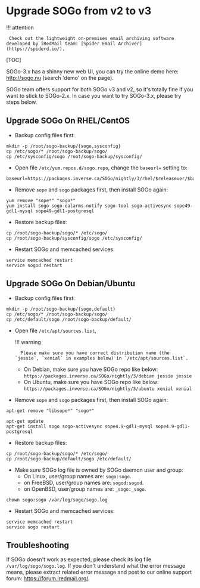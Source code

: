 # Upgrade SOGo from v2 to v3

!!! attention

	 Check out the lightweight on-premises email archiving software developed by iRedMail team: [Spider Email Archiver](https://spiderd.io/).

[TOC]


SOGo-3.x has a shinny new web UI, you can try the online demo here:
<http://sogo.nu> (search 'demo' on the page).

SOGo team offers support for both SOGo v3 and v2, so it's totally fine if you
want to stick to SOGo-2.x. In case you want to try SOGo-3.x, please try steps
below.

## Upgrade SOGo On RHEL/CentOS

* Backup config files first:

```
mkdir -p /root/sogo-backup/{sogo,sysconfig}
cp /etc/sogo/* /root/sogo-backup/sogo/
cp /etc/sysconfig/sogo /root/sogo-backup/sysconfig/
```

* Open file `/etc/yum.repos.d/sogo.repo`, change the `baseurl=` setting to:

```
baseurl=https://packages.inverse.ca/SOGo/nightly/3/rhel/$releasever/$basearch/
```

* Remove `sope` and `sogo` packages first, then install SOGo again:

```
yum remove "sope*" "sogo*"
yum install sogo sogo-ealarms-notify sogo-tool sogo-activesync sope49-gdl1-mysql sope49-gdl1-postgresql
```

* Restore backup files:

```
cp /root/sogo-backup/sogo/* /etc/sogo/
cp /root/sogo-backup/sysconfig/sogo /etc/sysconfig/
```

* Restart SOGo and memcached services:

```
service memcached restart
service sogod restart
```

## Upgrade SOGo On Debian/Ubuntu

* Backup config files first:

```
mkdir -p /root/sogo-backup/{sogo,default}
cp /etc/sogo/* /root/sogo-backup/sogo/
cp /etc/default/sogo /root/sogo-backup/default/
```

* Open file `/etc/apt/sources.list`,

    !!! warning

        Please make sure you have correct distribution name (the `jessie`, `xenial` in examples below) in `/etc/apt/sources.list`.

    * On Debian, make sure you have SOGo repo like below: ```https://packages.inverse.ca/SOGo/nightly/3/debian jessie jessie```
    * On Ubuntu, make sure you have SOGo repo like below: ```https://packages.inverse.ca/SOGo/nightly/3/ubuntu xenial xenial```

* Remove `sope` and `sogo` packages first, then install SOGo again:

```
apt-get remove "libsope*" "sogo*"

apt-get update
apt-get install sogo sogo-activesync sope4.9-gdl1-mysql sope4.9-gdl1-postgresql
```

* Restore backup files:

```
cp /root/sogo-backup/sogo/* /etc/sogo/
cp /root/sogo-backup/default/sogo /etc/default/
```

* Make sure SOGo log file is owned by SOGo daemon user and group:
    * On Linux, user/group names are: `sogo:sogo`.
    * on FreeBSD, user/group names are: `sogod:sogod`.
    * on OpenBSD, user/group names are: `_sogo:_sogo`.

```
chown sogo:sogo /var/log/sogo/sogo.log
```

* Restart SOGo and memcached services:

```
service memcached restart
service sogo restart
```

## Troubleshooting

If SOGo doesn't work as expected, please check its log file
`/var/log/sogo/sogo.log`. If you don't understand what the error message means,
please extract related error message and post to our online support forum:
<https://forum.iredmail.org/>.
